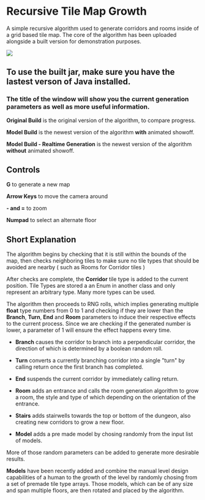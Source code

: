 # Recursive Tile Map Growth

A simple recursive algorithm used to generate corridors and rooms inside of a grid based tile map. 
The core of the algorithm has been uploaded alongside a built version for demonstration purposes.

![](http://i.imgur.com/TEuDaw9.png)


## To use the built jar, make sure you have the lastest verson of Java installed.

### The title of the window will show you the current generation parameters as well as more useful information.

**Original Build** is the original version of the algorithm, to compare progress.

**Model Build** is the newest version of the algorithm **with** animated showoff.

**Model Build - Realtime Generation** is the newest version of the algorithm **without** animated showoff.

## Controls

**G** to generate a new map

**Arrow Keys** to move the camera around

**- and =** to zoom

**Numpad** to select an alternate floor

## Short Explanation

The algorithm begins by checking that it is still within the bounds of the map, then checks neighboring tiles to make sure no tile types that should be avoided are nearby ( such as Rooms for Corridor tiles )

After checks are complete, the **Corridor** tile type is added to the current position. Tile Types are stored a an Enum in another class and only represent an arbitrary type. Many more types can be used.

The algorithm then proceeds to RNG rolls, which implies generating multiple **float** type numbers from 0 to 1 and checking if they are lower than the **Branch**, **Turn**, **End** and **Room** parameters to induce their respective effects to the current process. Since we are checking if the generated number is lower, a parameter of 1 will ensure the effect happens every time.

- **Branch** causes the corridor to branch into a perpendicular corridor, the direction of which is determined by a boolean random roll.

- **Turn** converts a currently branching corridor into a single "turn" by calling return once the first branch has completed.

- **End** suspends the current corridor by immediately calling return.

- **Room** adds an entrance and calls the room generation algorithm to grow a room, the style and type of which depending on the orientation of the entrance.

- **Stairs** adds stairwells towards the top or bottom of the dungeon, also creating new corridors to grow a new floor.

- **Model** adds a pre made model by chosing randomly from the input list of models.

More of those random parameters can be added to generate more desirable results.

**Models** have been recently added and combine the manual level design capabilities of a human to the growth of the level by randomly chosing from a set of premade tile type arrays. Those models, which can be of any size and span multiple floors, are then rotated and placed by the algorithm.
